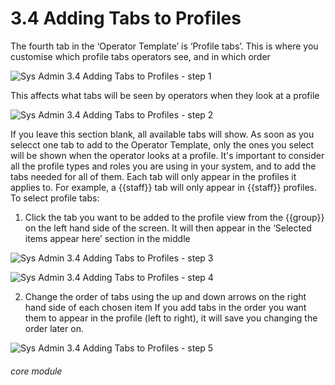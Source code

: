 # 3.4 Adding Tabs to Profiles

The fourth tab in the ‘Operator Template’ is ‘Profile tabs’.  This is where you customise which profile tabs operators see, and in which order

![Sys Admin 3.4 Adding Tabs to Profiles - step 1](Sys_Admin_3.4_Adding_Tabs_to_Profiles_im_1.png)

This affects what tabs will be seen by operators when they look at a profile

![Sys Admin 3.4 Adding Tabs to Profiles - step 2](Sys_Admin_3.4_Adding_Tabs_to_Profiles_im_2.png)

If you leave this section blank, all available tabs will show. As soon as you selecct one tab to add to the Operator Template, only the ones you select will be shown when the operator looks at a profile. It&#039;s important to consider all the profile types and roles you are using in your system, and to add the tabs needed for all of them. Each tab will only appear in the profiles it applies to. For example, a {{staff}} tab will only appear in {{staff}} profiles.
To select profile tabs:
1. Click the tab you want to be added to the profile view from the {{group}} on the left hand side of the screen. It will then appear in the ‘Selected items appear here’ section in the middle

![Sys Admin 3.4 Adding Tabs to Profiles - step 3](Sys_Admin_3.4_Adding_Tabs_to_Profiles_im_3.png)

![Sys Admin 3.4 Adding Tabs to Profiles - step 4](Sys_Admin_3.4_Adding_Tabs_to_Profiles_im_4.png)

2. Change the order of tabs using the up and down arrows on the right hand side of each chosen item
If you add tabs in the order you want them to appear in the profile (left to right), it will save you changing the order later on.

![Sys Admin 3.4 Adding Tabs to Profiles - step 5](Sys_Admin_3.4_Adding_Tabs_to_Profiles_im_5.png)


###### core module